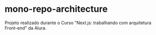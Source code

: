 # mono-repo-architecture
Projeto realizado durante o Curso "Next.js: trabalhando com arquitetura Front-end" da Alura.
